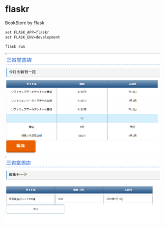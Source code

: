 # flaskr
BookStore by Flask

```
set FLASK_APP=flaskr
set FLASK_ENV=development
```

```
flask run
```

![img.png](img.png)
![img_1.png](img_1.png)